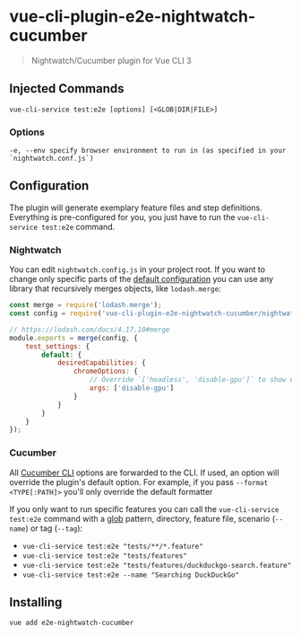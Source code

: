# vue-cli-plugin-e2e-nightwatch-cucumber

> Nightwatch/Cucumber plugin for Vue CLI 3

## Injected Commands

```
vue-cli-service test:e2e [options] [<GLOB|DIR|FILE>]
```

### Options

```
-e, --env specify browser environment to run in (as specified in your `nightwatch.conf.js`)
```

## Configuration

The plugin will generate exemplary feature files and step definitions. Everything is pre-configured for you, you just have to run the `vue-cli-service test:e2e` command. 

### Nightwatch

You can edit `nightwatch.config.js` in your project root. If you want to change only specific parts of the [default configuration](nightwatch.conf.js) you can use any library that recursively merges objects, like `lodash.merge`:

```js
const merge = require('lodash.merge');
const config = require('vue-cli-plugin-e2e-nightwatch-cucumber/nightwatch.conf');

// https://lodash.com/docs/4.17.10#merge
module.exports = merge(config, {
    test_settings: {
        default: {
            desiredCapabilities: {
                chromeOptions: {
                    // Override `['headless', 'disable-gpu']` to show Chrome's UI for debugging
                    args: ['disable-gpu']
                }
            }
        }
    }
});
```

### Cucumber

All [Cucumber CLI](https://github.com/cucumber/cucumber-js/blob/master/docs/cli.md) options are forwarded to the CLI. If used, an option will override the plugin's default option. For example, if you pass `--format <TYPE[:PATH]>` you'll only override the default formatter

 If you only want to run specific features you can call the `vue-cli-service test:e2e` command with a [glob](https://github.com/isaacs/node-glob) pattern, directory, feature file, scenario (`--name`) or tag (`--tag`):

* `vue-cli-service test:e2e "tests/**/*.feature"`
* `vue-cli-service test:e2e "tests/features"`
* `vue-cli-service test:e2e "tests/features/duckduckgo-search.feature"`
* `vue-cli-service test:e2e --name "Searching DuckDuckGo"`
 
## Installing

```
vue add e2e-nightwatch-cucumber
```
